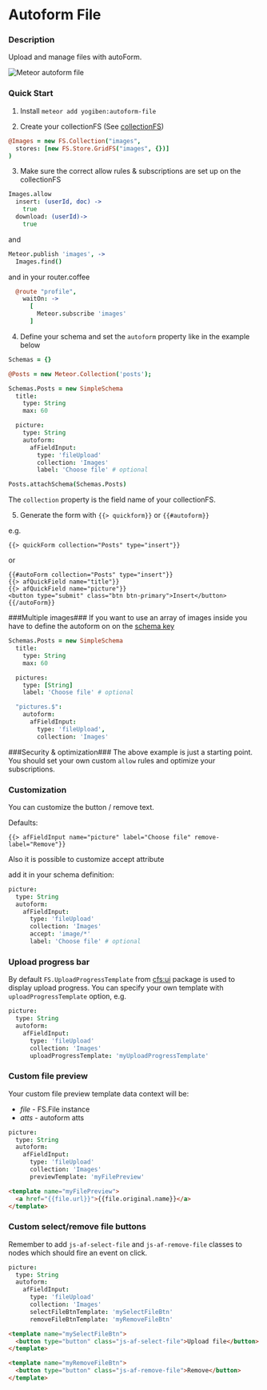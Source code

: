 Autoform File
=============

### Description ###
Upload and manage files with autoForm.

![Meteor autoform file](https://raw.githubusercontent.com/yogiben/meteor-autoform-file/master/readme/1.png)

### Quick Start ###
1) Install `meteor add yogiben:autoform-file`

2) Create your collectionFS (See [collectionFS](https://github.com/CollectionFS/Meteor-CollectionFS))
```coffeescript
@Images = new FS.Collection("images",
  stores: [new FS.Store.GridFS("images", {})]
)
```
3) Make sure the correct allow rules & subscriptions are set up on the collectionFS
```coffeescript
Images.allow
  insert: (userId, doc) ->
    true
  download: (userId)->
    true
```
and
```coffeescript
Meteor.publish 'images', ->
  Images.find()
```
and in your router.coffee
```coffeescript
  @route "profile",
    waitOn: ->
      [
        Meteor.subscribe 'images'
      ]
```
4) Define your schema and set the `autoform` property like in the example below
```coffeescript
Schemas = {}

@Posts = new Meteor.Collection('posts');

Schemas.Posts = new SimpleSchema
  title:
    type: String
    max: 60

  picture:
    type: String
    autoform:
      afFieldInput:
        type: 'fileUpload'
        collection: 'Images'
        label: 'Choose file' # optional

Posts.attachSchema(Schemas.Posts)
```

The `collection` property is the field name of your collectionFS.

5) Generate the form with `{{> quickform}}` or `{{#autoform}}`

e.g.
```
{{> quickForm collection="Posts" type="insert"}}
```

or

```
{{#autoForm collection="Posts" type="insert"}}
{{> afQuickField name="title"}}
{{> afQuickField name="picture"}}
<button type="submit" class="btn btn-primary">Insert</button>
{{/autoForm}}
```

###Multiple images###
If you want to use an array of images inside you have to define the autoform on on the [schema key](https://github.com/aldeed/meteor-simple-schema#schema-keys)

```coffeescript
Schemas.Posts = new SimpleSchema
  title:
    type: String
    max: 60

  pictures:
    type: [String]
    label: 'Choose file' # optional

  "pictures.$":
    autoform:
      afFieldInput:
        type: 'fileUpload',
        collection: 'Images'
```

###Security & optimization###
The above example is just a starting point. You should set your own custom `allow` rules and optimize your subscriptions.

### Customization ###
You can customize the button / remove text.

Defaults:
```
{{> afFieldInput name="picture" label="Choose file" remove-label="Remove"}}
```

Also it is possible to customize accept attribute

add it in your schema definition:
```coffeescript
picture:
  type: String
  autoform:
    afFieldInput:
      type: 'fileUpload'
      collection: 'Images'
      accept: 'image/*'
      label: 'Choose file' # optional

```

### Upload progress bar ###

By default `FS.UploadProgressTemplate` from [cfs:ui](https://github.com/CollectionFS/Meteor-cfs-ui) package is used to display upload progress. You can specify your own template with `uploadProgressTemplate` option, e.g.

```coffeescript
picture:
  type: String
  autoform:
    afFieldInput:
      type: 'fileUpload'
      collection: 'Images'
      uploadProgressTemplate: 'myUploadProgressTemplate'
```

### Custom file preview ###

Your custom file preview template data context will be:

- *file* - FS.File instance
- *atts* - autoform atts

```coffeescript
picture:
  type: String
  autoform:
    afFieldInput:
      type: 'fileUpload'
      collection: 'Images'
      previewTemplate: 'myFilePreview'
```

```html
<template name="myFilePreview">
  <a href="{{file.url}}">{{file.original.name}}</a>
</template>
```

### Custom select/remove file buttons ###

Remember to add `js-af-select-file` and `js-af-remove-file` classes to nodes which should fire an event on click.

```coffeescript
picture:
  type: String
  autoform:
    afFieldInput:
      type: 'fileUpload'
      collection: 'Images'
      selectFileBtnTemplate: 'mySelectFileBtn'
      removeFileBtnTemplate: 'myRemoveFileBtn'
```

```html
<template name="mySelectFileBtn">
  <button type="button" class="js-af-select-file">Upload file</button>
</template>

<template name="myRemoveFileBtn">
  <button type="button" class="js-af-remove-file">Remove</button>
</template>
```
